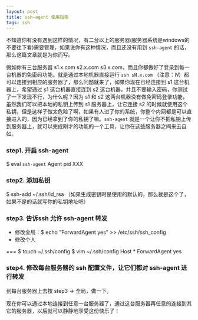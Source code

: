 ```yaml
---
layout: post
title: ssh-agent 使用指南
tags: ssh
---
```


不知道你有没有遇到这样的情况，有二台以上的服务器(服务器系统是windows的不要往下看)需要管理，如果说你有这种情况，而且还没有用到 `ssh-agent` 的话，那么这篇文章就是为你而写。

假如你有三台服务器 s1.x.com s2.x.com s3.x.com，而且你都做好了登录到每一台机器的免密码功能。就是通过本地机器直接运行 `ssh sN.x.com` （注意：*N*）都可以连接到相应的服务器了，那么问题就来了，如果你现在已经连接到 s1 这台机器上，希望通过 s1 这台机器直接连到 s2 这台机器，并且不要输入密码，你测试了一下发现不行，为什么呢？因为 s1 和 s2 这两台机器没有做免密码登录功能，虽然我们可以把本地的私钥上传到 s1 服务器上，让它连接 s2 的时候就使用这个私钥，但是这样子做太危险了啊，如果有人进了你的系统，你整个内网都是可以直接进入的，因为已经拿到了你的私钥了嘛。`ssh-agent` 就是一个让你不把私钥上传到服务器上，就可以完成刚才的功能的一个工具，让你在这些服务器之间来去自如。

### step1. 开启 ssh-agent

$ eval `ssh-agent`
Agent pid XXX

### step2. 添加私钥

$ ssh-add ~/.ssh/id_rsa      （如果生成密钥时是使用的默认的，那么就是这个了，如果不是的话就写你的私钥地址吧）

### step3. 告诉ssh 允许 ssh-agent 转发

- 修改全局：$ echo "ForwardAgent yes" >> /etc/ssh/ssh_config
- 修改个人

===
    $ touch ~/.ssh/config 
    $ vim ~/.ssh/config
    Host *
      ForwardAgent yes

### step4. 修改每台服务器的 ssh 配置文件，让它们都对 ssh-agent 进行转发

到每台服务器上去按 step3 -> 全局，做一下。

现在你可以通过本地连接到任意一台服务器了，通过这台服务器再任意的连接到其它的服务器，以后就可以静静地享受这份快乐了！
